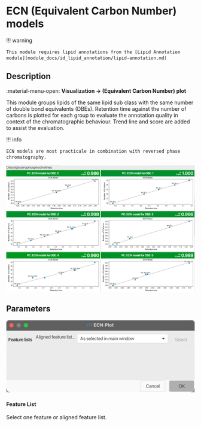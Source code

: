 # ECN (Equivalent Carbon Number) models

!!! warning

    This module requires lipid annotations from the [Lipid Annotation module](module_docs/id_lipid_annotation/lipid-annotation.md)

## Description

:material-menu-open: **Visualization → (Equivalent Carbon Number) plot**

This module groups lipids of the same lipid sub class with the same number of double bond equivalents (DBEs).
Retention time against the number of carbons is plotted for each group to evaluate the annotation quality in context of
the chromatographic behaviour. Trend line and score are added to assist the evaluation.

!!! info

    ECN models are most practicale in combination with reversed phase chromatography. 


![ecnmodels](ecn_models_example.png)

## Parameters
![ecnplotparameters](ecn_plot_parameters.png)

#### **Feature List**

Select one feature or aligned feature list.